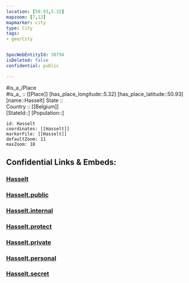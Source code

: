 ```yaml
---
location: [50.93,5.32] 
mapzoom: [7,12] 
mapmarker: city 
type: City
tags:
- geo/City


SpocWebEntityId: 30794
isDeleted: false
confidential: public

---
```

#is_a_/Place  
#is_a_ :: [[Place]] 
[has_place_longitude::5.32] 
[has_place_latitude::50.93] 
[name::Hasselt] 
State ::  
Country :: [[Belgium]]  
[StateId::] 
[Population::] 



```leaflet
id: Hasselt
coordinates: [[Hasselt]] 
markerFile: [[Hasselt]] 
defaultZoom: 11 
maxZoom: 18
```


## Confidential Links & Embeds: 

### [Hasselt](/_Standards/Earth/Continent/Europe/Europe~West/Belgium/Regions~Belgium/Vlaanderen/counties~Vlaanderen/Limburg/City/Hasselt.md) 

### [Hasselt.public](/_public/Earth/Continent/Europe/Europe~West/Belgium/Regions~Belgium/Vlaanderen/counties~Vlaanderen/Limburg/City/Hasselt.public.md) 

### [Hasselt.internal](/_internal/Earth/Continent/Europe/Europe~West/Belgium/Regions~Belgium/Vlaanderen/counties~Vlaanderen/Limburg/City/Hasselt.internal.md) 

### [Hasselt.protect](/_protect/Earth/Continent/Europe/Europe~West/Belgium/Regions~Belgium/Vlaanderen/counties~Vlaanderen/Limburg/City/Hasselt.protect.md) 

### [Hasselt.private](/_private/Earth/Continent/Europe/Europe~West/Belgium/Regions~Belgium/Vlaanderen/counties~Vlaanderen/Limburg/City/Hasselt.private.md) 

### [Hasselt.personal](/_personal/Earth/Continent/Europe/Europe~West/Belgium/Regions~Belgium/Vlaanderen/counties~Vlaanderen/Limburg/City/Hasselt.personal.md) 

### [Hasselt.secret](/_secret/Earth/Continent/Europe/Europe~West/Belgium/Regions~Belgium/Vlaanderen/counties~Vlaanderen/Limburg/City/Hasselt.secret.md)

